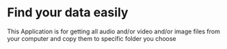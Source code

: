 Find your data easily
============

This Application is for getting all audio and/or video and/or image files from your computer and copy them to specific folder you choose
